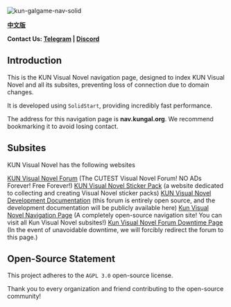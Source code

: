 ![kun-galgame-nav-solid](https://www.kungal.com/kungalgame.webp)

**[中文版](/docs/README_zh_cn.md)**
  
**Contact Us: [Telegram](https://t.me/kungalgame) | [Discord](https://discord.com/invite/5F4FS2cXhX)**


  
## Introduction

This is the KUN Visual Novel navigation page, designed to index KUN Visual Novel and all its subsites, preventing loss of connection due to domain changes.

It is developed using `SolidStart`, providing incredibly fast performance.

The address for this navigation page is **nav.kungal.org**. We recommend bookmarking it to avoid losing contact.
  
## Subsites

KUN Visual Novel has the following websites

[KUN Visual Novel Forum](https://www.kungal.com) (The CUTEST Visual Novel Forum! NO ADs Forever! Free Forever!)
[KUN Visual Novel Sticker Pack](https://sticker.kungal.com) (a website dedicated to collecting and creating Visual Novel sticker packs)
[KUN Visual Novel Development Documentation](https://soft.moe/kun-visualnovel-docs/kun-forum.html) (this forum is entirely open source, and the development documentation will be publicly available here)
[Kun Visual Novel Navigation Page](https://nav.kungal.org) (A completely open-source navigation site! You can visit all Kun Visual Novel subsites!)
[Kun Visual Novel Forum Downtime Page](https://down.kungal.com) (In the event of unavoidable downtime, we will forcibly redirect the forum to this page.)


## Open-Source Statement

This project adheres to the `AGPL 3.0` open-source license.

Thank you to every organization and friend contributing to the open-source community!
